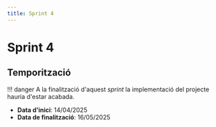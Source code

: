 ```yaml
---
title: Sprint 4
---
```

# Sprint 4
## Temporització
!!! danger
    A la finalització d'aquest _sprint_
    la implementació del projecte hauria d'estar acabada.

- __Data d'inici__: 14/04/2025
- __Data de finalització__: 16/05/2025
